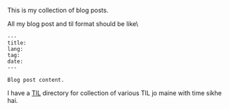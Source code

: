 This is my collection of blog posts. 

All my blog post and til format should be like\

```
---
title:
lang:
tag:
date:
---

Blog post content.

```

I have a [TIL](til/) directory for collection of various TIL jo maine with time
sikhe hai. 
